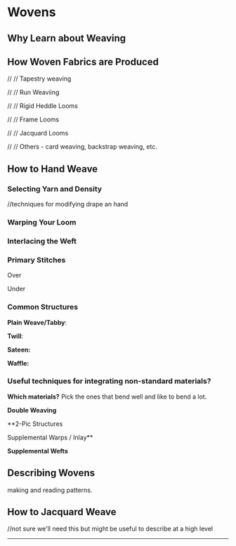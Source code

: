 # Wovens

## Why Learn about Weaving

## How Woven Fabrics are Produced

// // Tapestry weaving

// // Run Weaviing 

// // Rigid Heddle Looms

// // Frame Looms

// // Jacquard Looms

// // Others - card weaving, backstrap weaving, etc. 

## How to Hand Weave

### **Selecting Yarn and Density** 

//techniques for modifying drape an hand

### Warping Your Loom

### Interlacing the Weft

### Primary Stitches

Over

Under

### Common Structures 

**Plain Weave/Tabby**: 

**Twill**: 

**Sateen:**

**Waffle:** 

### **Useful techniques for integrating non-standard materials?**

**Which materials?** Pick the ones that bend well and like to bend a lot. 

**Double Weaving**

**2-Pic Structures  
  
Supplemental Warps / Inlay**

**Supplemental Wefts**

## **Describing Wovens** 

making and reading patterns.   


## How to Jacquard Weave

//not sure we'll need this but might be useful to describe at a high level  
  
****  
   

